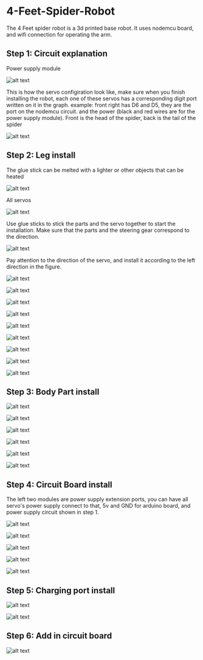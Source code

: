 # 4-Feet-Spider-Robot

The 4 Feet spider robot is a 3d printed base robot. It uses nodemcu board, and wifi connection for operating the arm. 

## Step 1: Circuit explanation
Power supply module

![alt text](https://user-images.githubusercontent.com/68445659/95686725-ab3f4000-0bb4-11eb-8d9d-e23a524b8f40.png)

This is how the servo configiration look like, make sure when you finish installing the robot, each one of these servos has a corresponding digit port written on it in the graph. example: front right has D6 and D5, they are the port on the nodemcu circuit. and the power (black and red wires are for the power supply module). 
Front is the head of the spider, back is the tail of the spider

![alt text](https://user-images.githubusercontent.com/68445659/95686788-11c45e00-0bb5-11eb-857b-d8c9a51c7b9f.png)

## Step 2: Leg install
The glue stick can be melted with a lighter or other objects that can be heated

![alt text](https://user-images.githubusercontent.com/68445659/95686869-65cf4280-0bb5-11eb-9807-bbc177ac629d.png)

All servos

![alt text](https://user-images.githubusercontent.com/68445659/95686870-67006f80-0bb5-11eb-9b30-755870542ab9.png)

Use glue sticks to stick the parts and the servo together to start the installation. Make sure that the parts and the steering gear correspond to the direction.

![alt text](https://user-images.githubusercontent.com/68445659/95686871-67990600-0bb5-11eb-8058-b79ed4a95f0b.png)

Pay attention to the direction of the servo, and install it according to the left direction in the figure. 

![alt text](https://user-images.githubusercontent.com/68445659/95686873-67990600-0bb5-11eb-8f1d-324082169bae.png)

![alt text](https://user-images.githubusercontent.com/68445659/95686874-68319c80-0bb5-11eb-97a8-e7b24964179f.png)

![alt text](https://user-images.githubusercontent.com/68445659/95686875-68319c80-0bb5-11eb-8f05-7a95c93c98c8.png)

![alt text](https://user-images.githubusercontent.com/68445659/95686876-68ca3300-0bb5-11eb-818a-5f3c9fa99f68.png)

![alt text](https://user-images.githubusercontent.com/68445659/95686877-68ca3300-0bb5-11eb-92f9-a56260163a0c.png)

![alt text](https://user-images.githubusercontent.com/68445659/95686879-6962c980-0bb5-11eb-8760-5df886866a4e.png)

![alt text](https://user-images.githubusercontent.com/68445659/95686881-6962c980-0bb5-11eb-830a-f49dfa04ffab.png)

![alt text](https://user-images.githubusercontent.com/68445659/95686882-69fb6000-0bb5-11eb-863d-efb3450b280c.png)

![alt text](https://user-images.githubusercontent.com/68445659/95686883-69fb6000-0bb5-11eb-85ed-3a955a86de01.png)

## Step 3: Body Part install

![alt text](https://user-images.githubusercontent.com/68445659/95687064-310fbb00-0bb6-11eb-9e94-1894241d76ca.png)

![alt text](https://user-images.githubusercontent.com/68445659/95687067-340aab80-0bb6-11eb-8aed-b0a4350f04dd.png)

![alt text](https://user-images.githubusercontent.com/68445659/95687068-34a34200-0bb6-11eb-96f6-d6c9888208d3.png)

![alt text](https://user-images.githubusercontent.com/68445659/95687070-353bd880-0bb6-11eb-8991-f653e1f3a45b.png)

![alt text](https://user-images.githubusercontent.com/68445659/95687071-35d46f00-0bb6-11eb-9832-caae700a836b.png)

![alt text](https://user-images.githubusercontent.com/68445659/95687072-366d0580-0bb6-11eb-9f85-dbec121f1598.png)

## Step 4: Circuit Board install
The left two modules are power supply extension ports, you can have all servo's power supply connect to that, 5v and GND for arduino board, and power supply circuit shown in step 1.

![alt text](https://user-images.githubusercontent.com/68445659/95687125-8cda4400-0bb6-11eb-98f4-74145704df04.png)

![alt text](https://user-images.githubusercontent.com/68445659/95687127-8e0b7100-0bb6-11eb-975d-3c35368f1894.png)

![alt text](https://user-images.githubusercontent.com/68445659/95687129-8ea40780-0bb6-11eb-99d9-8e660f87435e.png)

![alt text](https://user-images.githubusercontent.com/68445659/95687128-8e0b7100-0bb6-11eb-8e43-cafc397770b6.png)

![alt text](https://user-images.githubusercontent.com/68445659/95687130-8f3c9e00-0bb6-11eb-9aaa-60114e650372.png)

## Step 5: Charging port install

![alt text](https://user-images.githubusercontent.com/68445659/95687241-40dbcf00-0bb7-11eb-8156-1d9d14f2e11f.png)

![alt text](https://user-images.githubusercontent.com/68445659/95687244-446f5600-0bb7-11eb-9b12-f1cdf1117be6.png)

## Step 6: Add in circuit board

![alt text](https://user-images.githubusercontent.com/68445659/95687299-7ed8f300-0bb7-11eb-9502-4ac0ca9db60d.png)


